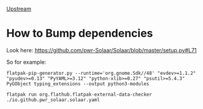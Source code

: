 [Upstream](https://github.com/pwr-Solaar/Solaar)

# How to Bump dependencies

Look here: https://github.com/pwr-Solaar/Solaar/blob/master/setup.py#L71

So for example:
```
flatpak-pip-generator.py --runtime='org.gnome.Sdk//48' "evdev>=1.1.2" "pyudev>=0.13" "PyYAML>=3.12" "python-xlib>=0.27" "psutil>=5.4.3" PyGObject typing_extensions --output python3-modules

flatpak run org.flathub.flatpak-external-data-checker ./io.github.pwr_solaar.solaar.yaml

```
